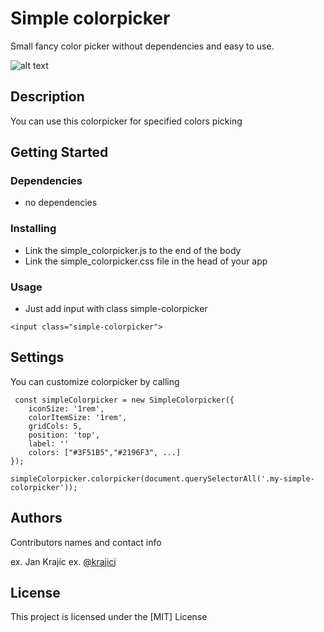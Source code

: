 # Simple colorpicker

Small fancy color picker without dependencies and easy to use.

![alt text](https://github.com/[krajicj]/[simple_colorpicker]/examples/[main]/screenshot.png?raw=true)

## Description

You can use this colorpicker for specified colors picking

## Getting Started

### Dependencies

- no dependencies

### Installing

- Link the simple_colorpicker.js to the end of the body
- Link the simple_colorpicker.css file in the head of your app

### Usage

- Just add input with class simple-colorpicker

```
<input class="simple-colorpicker">
```

## Settings

You can customize colorpicker by calling

```
 const simpleColorpicker = new SimpleColorpicker({
    iconSize: '1rem',
    colorItemSize: '1rem',
    gridCols: 5,
    position: 'top',
    label: ''
    colors: ["#3F51B5","#2196F3", ...]
});

simpleColorpicker.colorpicker(document.querySelectorAll('.my-simple-colorpicker'));
```

## Authors

Contributors names and contact info

ex. Jan Krajíc
ex. [@krajicj](https://twitter.com/krajicj)

## License

This project is licensed under the [MIT] License
